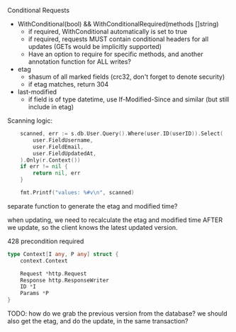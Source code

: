 Conditional Requests

- WithConditional(bool) && WithConditionalRequired(methods []string)
  - if required, WithConditional automatically is set to true
  - if required, requests MUST contain conditional headers for all updates (GETs would be implicitly supported)
  - Have an option to require for specific methods, and another annotation function for ALL writes?
- etag
  - shasum of all marked fields (crc32, don't forget to denote security)
  - if etag matches, return 304
- last-modified
  - if field is of type datetime, use If-Modified-Since and similar (but still include in etag)

Scanning logic:

```go
	scanned, err := s.db.User.Query().Where(user.ID(userID)).Select(
		user.FieldUsername,
		user.FieldEmail,
		user.FieldUpdatedAt,
	).Only(r.Context())
	if err != nil {
		return nil, err
	}

	fmt.Printf("values: %#v\n", scanned)
```

separate function to generate the etag and modified time?

when updating, we need to recalculate the etag and modified time AFTER we update, so the client knows the latest updated version.

428 precondition required

```go
type Context[I any, P any] struct {
	context.Context

	Request *http.Request
	Response http.ResponseWriter
	ID *I
	Params *P
}
```

TODO: how do we grab the previous version from the database?
we should also get the etag, and do the update, in the same transaction?
